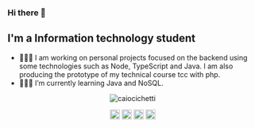 ### Hi there 👋

<!--
**caiocichetti/caiocichetti** is a ✨ _special_ ✨ repository because its `README.md` (this file) appears on your GitHub profile. -->

## I'm a Information technology student


- 👨🏻‍🔧 I am working on personal projects focused on the backend using some technologies such as Node, TypeScript and Java. I am also producing the prototype of my technical course tcc with php.
- 👨🏻‍💻 I’m currently learning Java and NoSQL.

<div align="center">
  <img src="https://github-readme-stats.vercel.app/api?username=caiocichetti&show_icons=true" alt="caiocichetti" /> 
</div>

<p align="center">
<a href="https://codepen.io/caiocichetti" target="blank"><img align="center" src="https://cdn.jsdelivr.net/npm/simple-icons@3.0.1/icons/codepen.svg" alt="caiocichetti" height="20" width="20" /></a>
<a href="https://twitter.com/CaioCichetti" target="blank"><img align="center" src="https://cdn.jsdelivr.net/npm/simple-icons@3.0.1/icons/twitter.svg" alt="caiocichetti" height="20" width="20" /></a>
<a href=https://www.linkedin.com/in/caio-antonio-cichetti-roberto/" target="blank"><img align="center" src="https://cdn.jsdelivr.net/npm/simple-icons@3.0.1/icons/linkedin.svg" alt="caiocichetti" height="20" width="20" /></a>
<a href="https://stackoverflow.com/caiocichetti" target="blank"><img align="center" src="https://cdn.jsdelivr.net/npm/simple-icons@3.0.1/icons/stackoverflow.svg" alt="caiocichetti" height="20" width="20" /></a>
